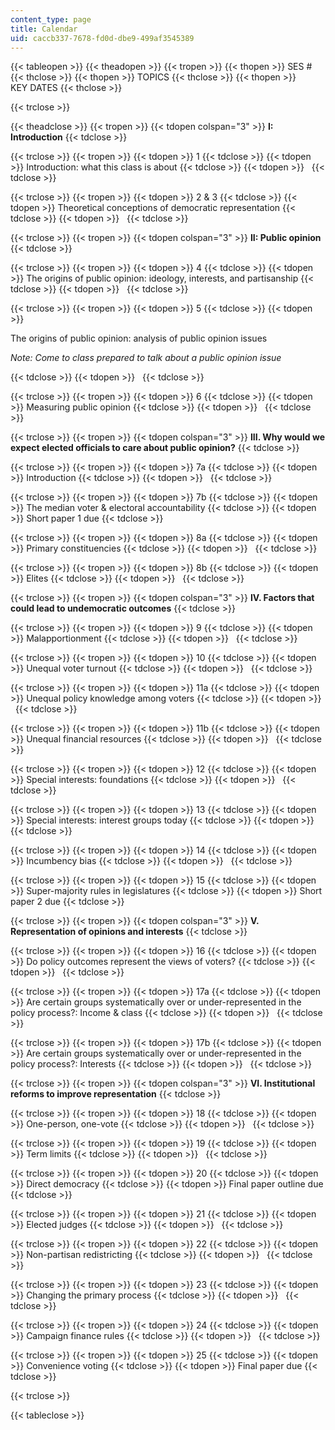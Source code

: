 ```yaml
---
content_type: page
title: Calendar
uid: caccb337-7678-fd0d-dbe9-499af3545389
---
```


{{< tableopen >}}
{{< theadopen >}}
{{< tropen >}}
{{< thopen >}}
SES #
{{< thclose >}}
{{< thopen >}}
TOPICS
{{< thclose >}}
{{< thopen >}}
KEY DATES
{{< thclose >}}

{{< trclose >}}

{{< theadclose >}}
{{< tropen >}}
{{< tdopen colspan="3" >}}
**I: Introduction**
{{< tdclose >}}

{{< trclose >}}
{{< tropen >}}
{{< tdopen >}}
1
{{< tdclose >}}
{{< tdopen >}}
Introduction: what this class is about
{{< tdclose >}}
{{< tdopen >}}
 
{{< tdclose >}}

{{< trclose >}}
{{< tropen >}}
{{< tdopen >}}
2 & 3
{{< tdclose >}}
{{< tdopen >}}
Theoretical conceptions of democratic representation
{{< tdclose >}}
{{< tdopen >}}
 
{{< tdclose >}}

{{< trclose >}}
{{< tropen >}}
{{< tdopen colspan="3" >}}
**II: Public opinion**
{{< tdclose >}}

{{< trclose >}}
{{< tropen >}}
{{< tdopen >}}
4
{{< tdclose >}}
{{< tdopen >}}
The origins of public opinion: ideology, interests, and partisanship
{{< tdclose >}}
{{< tdopen >}}
 
{{< tdclose >}}

{{< trclose >}}
{{< tropen >}}
{{< tdopen >}}
5
{{< tdclose >}}
{{< tdopen >}}


The origins of public opinion: analysis of public opinion issues

  
_Note: Come to class prepared to talk about a public opinion issue_


{{< tdclose >}}
{{< tdopen >}}
 
{{< tdclose >}}

{{< trclose >}}
{{< tropen >}}
{{< tdopen >}}
6
{{< tdclose >}}
{{< tdopen >}}
Measuring public opinion
{{< tdclose >}}
{{< tdopen >}}
 
{{< tdclose >}}

{{< trclose >}}
{{< tropen >}}
{{< tdopen colspan="3" >}}
**III. Why would we expect elected officials to care about public opinion?**
{{< tdclose >}}

{{< trclose >}}
{{< tropen >}}
{{< tdopen >}}
7a
{{< tdclose >}}
{{< tdopen >}}
Introduction
{{< tdclose >}}
{{< tdopen >}}
 
{{< tdclose >}}

{{< trclose >}}
{{< tropen >}}
{{< tdopen >}}
7b
{{< tdclose >}}
{{< tdopen >}}
The median voter & electoral accountability
{{< tdclose >}}
{{< tdopen >}}
Short paper 1 due
{{< tdclose >}}

{{< trclose >}}
{{< tropen >}}
{{< tdopen >}}
8a
{{< tdclose >}}
{{< tdopen >}}
Primary constituencies
{{< tdclose >}}
{{< tdopen >}}
 
{{< tdclose >}}

{{< trclose >}}
{{< tropen >}}
{{< tdopen >}}
8b
{{< tdclose >}}
{{< tdopen >}}
Elites
{{< tdclose >}}
{{< tdopen >}}
 
{{< tdclose >}}

{{< trclose >}}
{{< tropen >}}
{{< tdopen colspan="3" >}}
**IV. Factors that could lead to undemocratic outcomes**
{{< tdclose >}}

{{< trclose >}}
{{< tropen >}}
{{< tdopen >}}
9
{{< tdclose >}}
{{< tdopen >}}
Malapportionment
{{< tdclose >}}
{{< tdopen >}}
 
{{< tdclose >}}

{{< trclose >}}
{{< tropen >}}
{{< tdopen >}}
10
{{< tdclose >}}
{{< tdopen >}}
Unequal voter turnout
{{< tdclose >}}
{{< tdopen >}}
 
{{< tdclose >}}

{{< trclose >}}
{{< tropen >}}
{{< tdopen >}}
11a
{{< tdclose >}}
{{< tdopen >}}
Unequal policy knowledge among voters
{{< tdclose >}}
{{< tdopen >}}
 
{{< tdclose >}}

{{< trclose >}}
{{< tropen >}}
{{< tdopen >}}
11b
{{< tdclose >}}
{{< tdopen >}}
Unequal financial resources
{{< tdclose >}}
{{< tdopen >}}
 
{{< tdclose >}}

{{< trclose >}}
{{< tropen >}}
{{< tdopen >}}
12
{{< tdclose >}}
{{< tdopen >}}
Special interests: foundations
{{< tdclose >}}
{{< tdopen >}}
 
{{< tdclose >}}

{{< trclose >}}
{{< tropen >}}
{{< tdopen >}}
13
{{< tdclose >}}
{{< tdopen >}}
Special interests: interest groups today
{{< tdclose >}}
{{< tdopen >}}
 
{{< tdclose >}}

{{< trclose >}}
{{< tropen >}}
{{< tdopen >}}
14
{{< tdclose >}}
{{< tdopen >}}
Incumbency bias
{{< tdclose >}}
{{< tdopen >}}
 
{{< tdclose >}}

{{< trclose >}}
{{< tropen >}}
{{< tdopen >}}
15
{{< tdclose >}}
{{< tdopen >}}
Super-majority rules in legislatures
{{< tdclose >}}
{{< tdopen >}}
Short paper 2 due
{{< tdclose >}}

{{< trclose >}}
{{< tropen >}}
{{< tdopen colspan="3" >}}
**V. Representation of opinions and interests**
{{< tdclose >}}

{{< trclose >}}
{{< tropen >}}
{{< tdopen >}}
16
{{< tdclose >}}
{{< tdopen >}}
Do policy outcomes represent the views of voters?
{{< tdclose >}}
{{< tdopen >}}
 
{{< tdclose >}}

{{< trclose >}}
{{< tropen >}}
{{< tdopen >}}
17a
{{< tdclose >}}
{{< tdopen >}}
Are certain groups systematically over or under-represented in the policy process?: Income & class
{{< tdclose >}}
{{< tdopen >}}
 
{{< tdclose >}}

{{< trclose >}}
{{< tropen >}}
{{< tdopen >}}
17b
{{< tdclose >}}
{{< tdopen >}}
Are certain groups systematically over or under-represented in the policy process?: Interests
{{< tdclose >}}
{{< tdopen >}}
 
{{< tdclose >}}

{{< trclose >}}
{{< tropen >}}
{{< tdopen colspan="3" >}}
**VI. Institutional reforms to improve representation**
{{< tdclose >}}

{{< trclose >}}
{{< tropen >}}
{{< tdopen >}}
18
{{< tdclose >}}
{{< tdopen >}}
One-person, one-vote
{{< tdclose >}}
{{< tdopen >}}
 
{{< tdclose >}}

{{< trclose >}}
{{< tropen >}}
{{< tdopen >}}
19
{{< tdclose >}}
{{< tdopen >}}
Term limits
{{< tdclose >}}
{{< tdopen >}}
 
{{< tdclose >}}

{{< trclose >}}
{{< tropen >}}
{{< tdopen >}}
20
{{< tdclose >}}
{{< tdopen >}}
Direct democracy
{{< tdclose >}}
{{< tdopen >}}
Final paper outline due
{{< tdclose >}}

{{< trclose >}}
{{< tropen >}}
{{< tdopen >}}
21
{{< tdclose >}}
{{< tdopen >}}
Elected judges
{{< tdclose >}}
{{< tdopen >}}
 
{{< tdclose >}}

{{< trclose >}}
{{< tropen >}}
{{< tdopen >}}
22
{{< tdclose >}}
{{< tdopen >}}
Non-partisan redistricting
{{< tdclose >}}
{{< tdopen >}}
 
{{< tdclose >}}

{{< trclose >}}
{{< tropen >}}
{{< tdopen >}}
23
{{< tdclose >}}
{{< tdopen >}}
Changing the primary process
{{< tdclose >}}
{{< tdopen >}}
 
{{< tdclose >}}

{{< trclose >}}
{{< tropen >}}
{{< tdopen >}}
24
{{< tdclose >}}
{{< tdopen >}}
Campaign finance rules
{{< tdclose >}}
{{< tdopen >}}
 
{{< tdclose >}}

{{< trclose >}}
{{< tropen >}}
{{< tdopen >}}
25
{{< tdclose >}}
{{< tdopen >}}
Convenience voting
{{< tdclose >}}
{{< tdopen >}}
Final paper due
{{< tdclose >}}

{{< trclose >}}

{{< tableclose >}}
